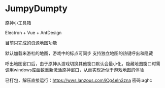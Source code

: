 # JumpyDumpty
原神小工具箱

Electron + Vue + AntDesign

目前只完成的资源地图功能

默认加载米游社的地图，游戏中的标点可同步
支持独立地图的热键呼出和隐藏

呼出地图窗口后，由于原神从游戏切换其他窗口默认会最小化，隐藏地图窗口时需调用windows库函数重新激活原神窗口，从而实现近似于游戏地图的体验

已打包，解压直接运行：https://wws.lanzous.com/iCg4eln3zna
密码:aghc
